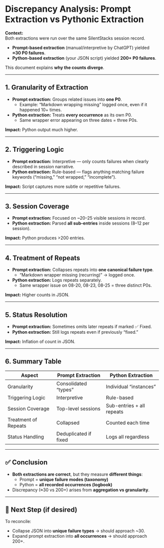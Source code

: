 # Discrepancy Analysis: Prompt Extraction vs Pythonic Extraction

**Context:**  
Both extractions were run over the same SilentStacks session record.  
- **Prompt-based extraction** (manual/interpretive by ChatGPT) yielded **≈30 P0 failures**.  
- **Python-based extraction** (your JSON script) yielded **200+ P0 failures**.  

This document explains **why the counts diverge**.

---

## 1. Granularity of Extraction
- **Prompt extraction:** Groups related issues into **one P0**.  
  - Example: “Markdown wrapping missing” logged once, even if it happened 10+ times.  
- **Python extraction:** Treats **every occurrence** as its own P0.  
  - Same wrapper error appearing on three dates = three P0s.  

**Impact:** Python output much higher.

---

## 2. Triggering Logic
- **Prompt extraction:** Interpretive — only counts failures when clearly described in session narrative.  
- **Python extraction:** Rule-based — flags anything matching failure keywords (“missing,” “not wrapped,” “incomplete”).  

**Impact:** Script captures more subtle or repetitive failures.

---

## 3. Session Coverage
- **Prompt extraction:** Focused on ~20–25 visible sessions in record.  
- **Python extraction:** Parsed **all sub-entries** inside sessions (8–12 per session).  

**Impact:** Python produces >200 entries.

---

## 4. Treatment of Repeats
- **Prompt extraction:** Collapses repeats into **one canonical failure type**.  
  - “Markdown wrapper missing (recurring)” → logged once.  
- **Python extraction:** Logs repeats separately.  
  - Same wrapper issue on 08-20, 08-23, 08-25 = three distinct P0s.  

**Impact:** Higher counts in JSON.

---

## 5. Status Resolution
- **Prompt extraction:** Sometimes omits later repeats if marked ✅ Fixed.  
- **Python extraction:** Still logs repeats even if previously “fixed.”  

**Impact:** Inflation of count in JSON.

---

## 6. Summary Table

| Aspect                | Prompt Extraction | Python Extraction |
|------------------------|------------------|------------------|
| Granularity           | Consolidated “types” | Individual “instances” |
| Triggering Logic      | Interpretive | Rule-based |
| Session Coverage      | Top-level sessions | Sub-entries + all repeats |
| Treatment of Repeats  | Collapsed | Counted each time |
| Status Handling       | Deduplicated if fixed | Logs all regardless |

---

## ✅ Conclusion
- **Both extractions are correct**, but they measure **different things**:  
  - Prompt = **unique failure modes (taxonomy)**  
  - Python = **all recorded occurrences (logbook)**  
- Discrepancy (≈30 vs 200+) arises from **aggregation vs granularity**.

---

## 📌 Next Step (if desired)
To reconcile:
- Collapse JSON into **unique failure types** → should approach ~30.  
- Expand prompt extraction into **all occurrences** → should approach 200+.  
